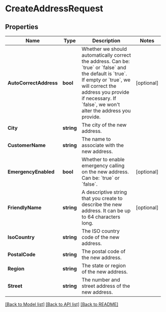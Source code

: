 # CreateAddressRequest

## Properties

Name | Type | Description | Notes
------------ | ------------- | ------------- | -------------
**AutoCorrectAddress** | **bool** | Whether we should automatically correct the address. Can be: &#x60;true&#x60; or &#x60;false&#x60; and the default is &#x60;true&#x60;. If empty or &#x60;true&#x60;, we will correct the address you provide if necessary. If &#x60;false&#x60;, we won&#39;t alter the address you provide. | [optional] 
**City** | **string** | The city of the new address. | 
**CustomerName** | **string** | The name to associate with the new address. | 
**EmergencyEnabled** | **bool** | Whether to enable emergency calling on the new address. Can be: &#x60;true&#x60; or &#x60;false&#x60;. | [optional] 
**FriendlyName** | **string** | A descriptive string that you create to describe the new address. It can be up to 64 characters long. | [optional] 
**IsoCountry** | **string** | The ISO country code of the new address. | 
**PostalCode** | **string** | The postal code of the new address. | 
**Region** | **string** | The state or region of the new address. | 
**Street** | **string** | The number and street address of the new address. | 

[[Back to Model list]](../README.md#documentation-for-models) [[Back to API list]](../README.md#documentation-for-api-endpoints) [[Back to README]](../README.md)


